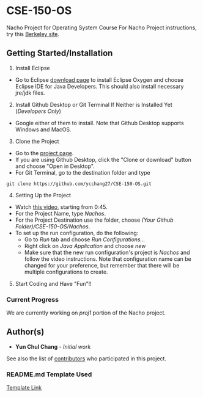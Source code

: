 # CSE-150-OS

Nacho Project for Operating System Course
For Nacho Project instructions, try this [Berkeley site](https://people.eecs.berkeley.edu/~kubitron/courses/cs162-F05/Nachos/index.html).

## Getting Started/Installation

1) Install Eclipse
* Go to Eclipse [download page](https://www.eclipse.org/downloads/) to install Eclipse Oxygen and choose Eclipse IDE for Java Developers. This should also install necessary jre/jdk files.

2) Install Github Desktop or Git Terminal If Neither is Installed Yet (*Developers Only*)
* Google either of them to install. Note that Github Desktop supports Windows and MacOS.

3) Clone the Project
* Go to the [project page](https://github.com/ycchang27/CSE-150-OS). 
* If you are using Github Desktop, click the "Clone or download" button and choose "Open in Desktop". 
* For Git Terminal, go to the destination folder and type
```
git clone https://github.com/ycchang27/CSE-150-OS.git
```

4) Setting Up the Project
* Watch [this video](https://www.youtube.com/watch?v=k-S8ucZT6mk), starting from 0:45.
* For the Project Name, type *Nachos*.
* For the Project Destination use the folder, choose *(Your Github Folder)/CSE-150-OS/Nachos*.
* To set up the run configuration, do the following:
	- Go to *Run* tab and choose *Run Configurations...*
	- Right click on *Java Application* and choose *new*
	- Make sure that the new run configuration's project is *Nachos* and follow the video instructions. Note that configuration name can be changed for your preference, but remember that there will be multiple configurations to create.

5) Start Coding and Have "Fun"!!

### Current Progress

We are currently working on *proj1* portion of the Nacho project.

## Author(s)

* **Yun Chul Chang** - *Initial work*

See also the list of [contributors](https://github.com/ycchang27/CSE-150-OS/contributors) who participated in this project.

### README.md Template Used
[Template Link](https://gist.githubusercontent.com/PurpleBooth/109311bb0361f32d87a2/raw/824da51d0763e6855c338cc8107b2ff890e7dd43/README-Template.md)
